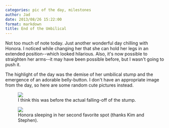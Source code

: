 ```yaml
---
categories: pic of the day, milestones
author: Jad
date: 2013/08/26 15:22:00
format: markdown
title: End of the Umbilical
---
```


Not too much of note today.  Just another wonderful day chilling with Honora.  I noticed while changing her that she can hold her legs in an extended position--which looked hilarious.  Also, it's now possible to straighten her arms--it may have been possible before, but I wasn't going to push it.

The highlight of the day was the demise of her umbilical stump and the emergence of an adorable belly-button.  I don't have an appropriate image from the day, so here are some random cute pictures instead.

<figure>
<img src="/img/2013/08/26/img_1823_medium.jpg" />
<figcaption>I think this was before the actual falling-off of the stump.</figcaption>
</figure>

<figure>
<img src="/img/2013/08/26/img_1848_medium.jpg" />
<figcaption>Honora sleeping in her second favorite spot (thanks Kim and Stephen).</figcaption>
</figure>

